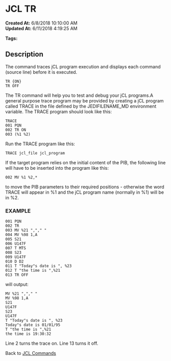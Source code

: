 # JCL TR

**Created At:** 6/8/2018 10:10:00 AM  
**Updated At:** 6/11/2018 4:19:25 AM  

**Tags:**
<badge text='jcl' vertical='middle' />

## Description 

The command traces jCL program execution and displays each command (source line) before it is executed.

```
TR {ON}
TR OFF
```

The TR command will help you to test and debug your jCL programs.A general purpose trace program may be provided by creating a jCL program called TRACE in the file defined by the JEDIFILENAME\_MD environment variable. The TRACE program should look like this:

```
TRACE
001 PQN
002 TR ON
003 (%1 %2)
```

Run the TRACE program like this:

```
TRACE jcl_file jcl_program
```

If the target program relies on the initial content of the PIB, the following line will have to be inserted into the program like this:

```
002 MV %1 %2,*
```

to move the PIB parameters to their required positions - otherwise the word TRACE will appear in %1 and the jCL program name (normally in %1) will be in %2.



### EXAMPLE

```
001 PQN
002 TR
003 MV %21 ","," "
004 MV %98 1,A
005 S21
006 U147F
007 T MTS
008 S23
009 U147F
010 D D2
011 T "Today"s date is ", %23
012 T "the time is ",%21
013 TR OFF
```

will output:

```
MV %21 ","," "
MV %98 1,A
S21
U147F
S23
U147F
T "Today"s date is ", %23
Today"s date is 01/01/95
T "the time is ",%21
the time is 19:30:32
```

Line 2 turns the trace on. Line 13 turns it off.



Back to [JCL Commands](jcl-commands)
